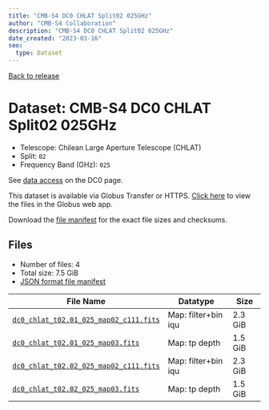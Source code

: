 ```yaml
---
title: "CMB-S4 DC0 CHLAT Split02 025GHz"
author: "CMB-S4 Collaboration"
description: "CMB-S4 DC0 CHLAT Split02 025GHz"
date_created: "2023-03-16"
seo:
  type: Dataset
---
```


[Back to release](./dc0.html#datasets)

# Dataset: CMB-S4 DC0 CHLAT Split02 025GHz

- Telescope: Chilean Large Aperture Telescope (CHLAT) 
- Split: `02`
- Frequency Band (GHz): `025`

See [data access](./dc0.html#data-access) on the DC0 page.

This dataset is available via Globus Transfer or HTTPS. [Click here](https://app.globus.org/file-manager?origin_id=38f01147-f09e-483d-a552-3866669a846d&origin_path=%2Fdatareleases%2Fdc0%2Fmission%2Fchlat%2Fsplit02%2F025%2F) to view the files in the Globus web app.

Download the [file manifest](https://g-456d30.0ed28.75bc.data.globus.org/datareleases/dc0/mission/chlat/split02/025/manifest.json) for the exact file sizes and checksums.

## Files

- Number of files: 4
- Total size: 7.5 GiB
- [JSON format file manifest](https://g-456d30.0ed28.75bc.data.globus.org/datareleases/dc0/mission/chlat/split02/025/manifest.json)

|                                                                               File Name                                                                               |      Datatype       |  Size   |
| --------------------------------------------------------------------------------------------------------------------------------------------------------------------- | ------------------- | ------- |
| [`dc0_chlat_t02.01_025_map02_c111.fits`](https://g-456d30.0ed28.75bc.data.globus.org/datareleases/dc0/mission/chlat/split02/025/dc0_chlat_t02.01_025_map02_c111.fits) | Map: filter+bin iqu | 2.3 GiB |
| [`dc0_chlat_t02.01_025_map03.fits`](https://g-456d30.0ed28.75bc.data.globus.org/datareleases/dc0/mission/chlat/split02/025/dc0_chlat_t02.01_025_map03.fits)           | Map: tp depth       | 1.5 GiB |
| [`dc0_chlat_t02.02_025_map02_c111.fits`](https://g-456d30.0ed28.75bc.data.globus.org/datareleases/dc0/mission/chlat/split02/025/dc0_chlat_t02.02_025_map02_c111.fits) | Map: filter+bin iqu | 2.3 GiB |
| [`dc0_chlat_t02.02_025_map03.fits`](https://g-456d30.0ed28.75bc.data.globus.org/datareleases/dc0/mission/chlat/split02/025/dc0_chlat_t02.02_025_map03.fits)           | Map: tp depth       | 1.5 GiB |
